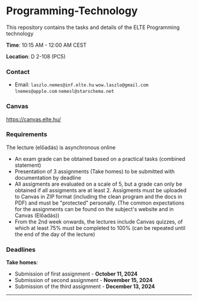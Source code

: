 # Programming-Technology
This repository contains the tasks and details of the ELTE Programming technology

**Time**: 10:15 AM - 12:00 AM CEST

**Location**: D 2-108 (PC5)


### Contact
- Email: `laszlo.nemes@inf.elte.hu` `wow.laszlo@gmail.com` `lnemes@apple.com` `nemesl@starschema.net`

### Canvas
https://canvas.elte.hu/

### Requirements

The lecture (előadás) is asynchronous online

- An exam grade can be obtained based on a practical tasks (combined statement)
- Presentation of 3 assignments (Take homes) to be submitted with documentation by deadline
- All assigments are evaluated on a scale of 5, but a grade can only be obtained if all assigments are at least 2. Assigments must be uploaded to Canvas in ZIP format (including the clean program and the docs in PDF) and must be "protected" personally. (The common expectations for the assignments can be found on the subject's website and in Canvas (Előadás))
- From the 2nd week onwards, the lectures include Canvas quizzes, of which at least 75% must be completed to 100% (can be repeated until the end of the day of the lecture)



### Deadlines
**Take homes**:
- Submission of first assignment - **October 11, 2024**
- Submission of second assignment - **November 15, 2024**
- Submission of the third assignment - **December 13, 2024**

 ---
